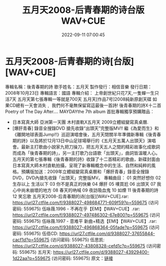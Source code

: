 ﻿---
title: 五月天2008-后青春期的诗台版WAV+CUE
date: 2022-09-11 07:00:45
categories: WAV车载音乐、镜像
tags: 华语中文
---
# 五月天2008-后青春期的诗[台版][WAV+CUE]

專輯名稱：後青春期的詩
歌手姓名：五月天
製作發行：相信音樂
發行日期：2008年10月23日
專輯語言：國語
專輯介紹：
上帝創世紀只花7天,一隻蟬一生只活7天
五月天第七張專輯一等就是700天
五月天[作品7号]2008純新原創天碟
如果CD總有一天會消失﹐
我們何不毫無保留寫這最後一首詩!
後青春期的詩X十二首
Poetry of The Day After....
MAYDAYthe 7th album
首批專輯獨享預購贈品︰
- 日本寫真大師 亞洲第一天團 木村直軌X五月天 2009立體組變寫真桌曆.
- [爆肝青春] 錄音全搜錄DVD 搶先收錄“出頭天”完整版MV!!
繼《為愛而生》和《離開地球表面Jump!!》巡迴演唱會後，五月天閉關半年準備新專輯《後青春期的詩》以及將於12月13日中山足球場舉行的《五月天五萬人出頭天》演唱會。最新主打歌由小說家九把刀操刀，把五月天五人之間的精彩故事化成歌詞而成為「後青春期的詩」，另一主打歌乃台語歌「出頭天」，曲詞皆溫暖人心。
五月天的第七張專輯《後青春期的詩》收錄了十二首精彩的歌曲，新碟封面由日本寫真大師木村直軌拍攝，呈現了新專輯概念中的生活、自然和純粹的風格。預購版加送︰2009年立體組變寫真桌曆和「爆肝青春」錄音全搜錄DVD，DVD內搶先收錄「出頭天」完整版MV。
專輯曲目：
01 突然好想你
02 生存以上 生活以下
03 你不是真正的快樂
04 爆肝
05 噢買尬
06 出頭天
07 我心中尚未崩壞的地方
08 春天的吶喊
09 夜訪吸血鬼
10 如煙
11 後青春期的詩
12 笑忘歌
五月天2008-后青春期的诗[台版][WAV+CUE].rar: https://url27.ctfile.com/f/9388027-498684771-609f59?p=559675
(访问密码: 559675)
伍咏薇.1996 - 不再在乎【EMI】【WAV+CUE】.rar: https://url27.ctfile.com/f/9388027-497486302-67e800?p=559675
(访问密码: 559675)
伍咏薇.1997 - 意难平 新曲+精选【EMI】【WAV+CUE】.rar: https://url27.ctfile.com/f/9388027-496868364-05fade?p=559675
(访问密码: 559675)
伍佰CD: https://url27.ctfile.com/d/9388027-37655844-cacf1d?p=559675
(访问密码: 559675)
伍思凯: https://url27.ctfile.com/d/9388027-43808328-cefd1c?p=559675
(访问密码: 559675)
五月天: https://url27.ctfile.com/d/9388027-43929400-1d22aa?p=559675
(访问密码: 559675)
原文：[链接](https://blog.sina.com.cn/s/blog_1647c7e7601030zch.html)